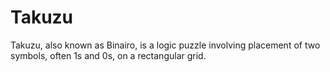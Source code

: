# Takuzu
 Takuzu, also known as Binairo, is a logic puzzle involving placement of two symbols, often 1s and 0s, on a rectangular grid.
